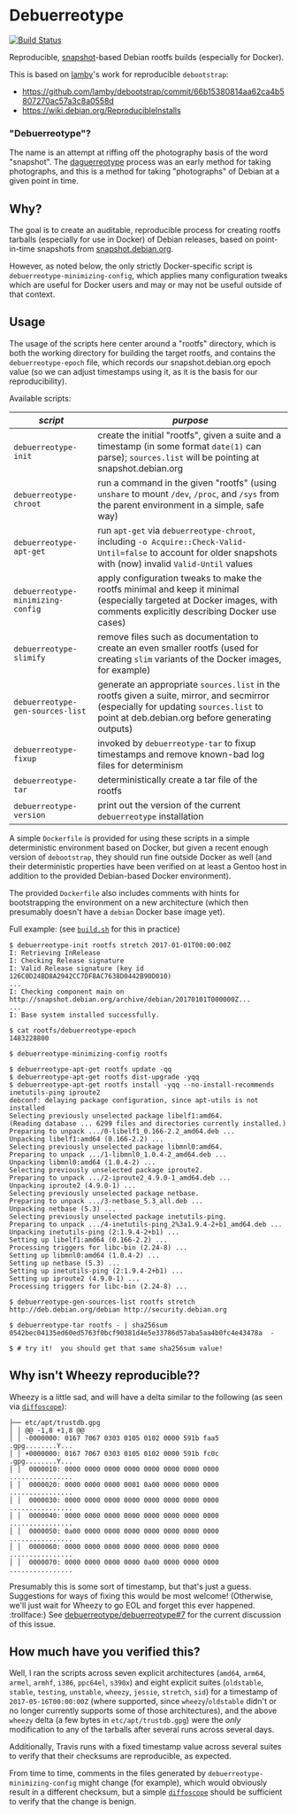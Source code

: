 # Debuerreotype

[![Build Status](https://travis-ci.org/debuerreotype/debuerreotype.svg?branch=master)](https://travis-ci.org/debuerreotype/debuerreotype/branches)

Reproducible, [snapshot](http://snapshot.debian.org)-based Debian rootfs builds (especially for Docker).

This is based on [lamby](https://github.com/lamby)'s work for reproducible `debootstrap`:

- https://github.com/lamby/debootstrap/commit/66b15380814aa62ca4b5807270ac57a3c8a0558d
- https://wiki.debian.org/ReproducibleInstalls

### "Debuerreotype"?

The name is an attempt at riffing off the photography basis of the word "snapshot".  The [daguerreotype](https://en.wikipedia.org/wiki/Daguerreotype) process was an early method for taking photographs, and this is a method for taking "photographs" of Debian at a given point in time.

## Why?

The goal is to create an auditable, reproducible process for creating rootfs tarballs (especially for use in Docker) of Debian releases, based on point-in-time snapshots from [snapshot.debian.org](http://snapshot.debian.org).

However, as noted below, the only strictly Docker-specific script is `debuerreotype-minimizing-config`, which applies many configuration tweaks which are useful for Docker users and may or may not be useful outside of that context.

## Usage

The usage of the scripts here center around a "rootfs" directory, which is both the working directory for building the target rootfs, and contains the `debuerreotype-epoch` file, which records our snapshot.debian.org epoch value (so we can adjust timestamps using it, as it is the basis for our reproducibility).

Available scripts:

| *script* | *purpose* |
| --- | --- |
| `debuerreotype-init` | create the initial "rootfs", given a suite and a timestamp (in some format `date(1)` can parse); `sources.list` will be pointing at snapshot.debian.org |
| `debuerreotype-chroot` | run a command in the given "rootfs" (using `unshare` to mount `/dev`, `/proc`, and `/sys` from the parent environment in a simple, safe way) |
| `debuerreotype-apt-get` | run `apt-get` via `debuerreotype-chroot`, including `-o Acquire::Check-Valid-Until=false` to account for older snapshots with (now) invalid `Valid-Until` values |
| `debuerreotype-minimizing-config` | apply configuration tweaks to make the rootfs minimal and keep it minimal (especially targeted at Docker images, with comments explicitly describing Docker use cases) |
| `debuerreotype-slimify` | remove files such as documentation to create an even smaller rootfs (used for creating `slim` variants of the Docker images, for example) |
| `debuerreotype-gen-sources-list` | generate an appropriate `sources.list` in the rootfs given a suite, mirror, and secmirror (especially for updating `sources.list` to point at deb.debian.org before generating outputs) |
| `debuerreotype-fixup` | invoked by `debuerreotype-tar` to fixup timestamps and remove known-bad log files for determinism |
| `debuerreotype-tar` | deterministically create a tar file of the rootfs |
| `debuerreotype-version` | print out the version of the current `debuerreotype` installation |

A simple `Dockerfile` is provided for using these scripts in a simple deterministic environment based on Docker, but given a recent enough version of `debootstrap`, they should run fine outside Docker as well (and their deterministic properties have been verified on at least a Gentoo host in addition to the provided Debian-based Docker environment).

The provided `Dockerfile` also includes comments with hints for bootstrapping the environment on a new architecture (which then presumably doesn't have a `debian` Docker base image yet).

Full example: (see [`build.sh`](build.sh) for this in practice)

```console
$ debuerreotype-init rootfs stretch 2017-01-01T00:00:00Z
I: Retrieving InRelease
I: Checking Release signature
I: Valid Release signature (key id 126C0D24BD8A2942CC7DF8AC7638D0442B90D010)
...
I: Checking component main on http://snapshot.debian.org/archive/debian/20170101T000000Z...
...
I: Base system installed successfully.

$ cat rootfs/debuerreotype-epoch
1483228800

$ debuerreotype-minimizing-config rootfs

$ debuerreotype-apt-get rootfs update -qq
$ debuerreotype-apt-get rootfs dist-upgrade -yqq
$ debuerreotype-apt-get rootfs install -yqq --no-install-recommends inetutils-ping iproute2
debconf: delaying package configuration, since apt-utils is not installed
Selecting previously unselected package libelf1:amd64.
(Reading database ... 6299 files and directories currently installed.)
Preparing to unpack .../0-libelf1_0.166-2.2_amd64.deb ...
Unpacking libelf1:amd64 (0.166-2.2) ...
Selecting previously unselected package libmnl0:amd64.
Preparing to unpack .../1-libmnl0_1.0.4-2_amd64.deb ...
Unpacking libmnl0:amd64 (1.0.4-2) ...
Selecting previously unselected package iproute2.
Preparing to unpack .../2-iproute2_4.9.0-1_amd64.deb ...
Unpacking iproute2 (4.9.0-1) ...
Selecting previously unselected package netbase.
Preparing to unpack .../3-netbase_5.3_all.deb ...
Unpacking netbase (5.3) ...
Selecting previously unselected package inetutils-ping.
Preparing to unpack .../4-inetutils-ping_2%3a1.9.4-2+b1_amd64.deb ...
Unpacking inetutils-ping (2:1.9.4-2+b1) ...
Setting up libelf1:amd64 (0.166-2.2) ...
Processing triggers for libc-bin (2.24-8) ...
Setting up libmnl0:amd64 (1.0.4-2) ...
Setting up netbase (5.3) ...
Setting up inetutils-ping (2:1.9.4-2+b1) ...
Setting up iproute2 (4.9.0-1) ...
Processing triggers for libc-bin (2.24-8) ...

$ debuerreotype-gen-sources-list rootfs stretch http://deb.debian.org/debian http://security.debian.org

$ debuerreotype-tar rootfs - | sha256sum
0542bec04135ed60ed5763f0bcf90381d4e5e33786d57aba5aa4b0fc4e43478a  -

$ # try it!  you should get that same sha256sum value!
```

## Why isn't Wheezy reproducible??

Wheezy is a little sad, and will have a delta similar to the following (as seen via [`diffoscope`](https://diffoscope.org/)):

```
├── etc/apt/trustdb.gpg
│ │ @@ -1,8 +1,8 @@
│ │ -0000000: 0167 7067 0303 0105 0102 0000 591b faa5  .gpg........Y...
│ │ +0000000: 0167 7067 0303 0105 0102 0000 591b fc0c  .gpg........Y...
│ │  0000010: 0000 0000 0000 0000 0000 0000 0000 0000  ................
│ │  0000020: 0000 0000 0000 0001 0a00 0000 0000 0000  ................
│ │  0000030: 0000 0000 0000 0000 0000 0000 0000 0000  ................
│ │  0000040: 0000 0000 0000 0000 0000 0000 0000 0000  ................
│ │  0000050: 0a00 0000 0000 0000 0000 0000 0000 0000  ................
│ │  0000060: 0000 0000 0000 0000 0000 0000 0000 0000  ................
│ │  0000070: 0000 0000 0000 0000 0a00 0000 0000 0000  ................
```

Presumably this is some sort of timestamp, but that's just a guess.  Suggestions for ways of fixing this would be most welcome!  (Otherwise, we'll just wait for Wheezy to go EOL and forget this ever happened. :trollface:)  See [debuerreotype/debuerreotype#7](https://github.com/debuerreotype/debuerreotype/issues/7) for the current discussion of this issue.

## How much have you verified this?

Well, I ran the scripts across seven explicit architectures (`amd64`, `arm64`, `armel`, `armhf`, `i386`, `ppc64el`, `s390x`) and eight explicit suites (`oldstable`, `stable`, `testing`, `unstable`, `wheezy`, `jessie`, `stretch`, `sid`) for a timestamp of `2017-05-16T00:00:00Z` (where supported, since `wheezy`/`oldstable` didn't or no longer currently supports some of those architectures), and the above `wheezy` delta (a few bytes in `etc/apt/trustdb.gpg`) were the _only_ modification to any of the tarballs after several runs across several days.

Additionally, Travis runs with a fixed timestamp value across several suites to verify that their checksums are reproducible, as expected.

From time to time, comments in the files generated by `debuerreotype-minimizing-config` might change (for example), which would obviously result in a different checksum, but a simple [`diffoscope`](https://diffoscope.org/) should be sufficient to verify that the change is benign.
